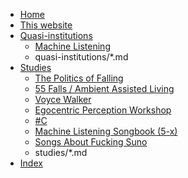 - [Home](index.md)
- [This website](about.md)
- [Quasi-institutions](quasi-institutions/index.md)
	- [Machine Listening](quasi-institutions/machine-listening.md)
	- quasi-institutions/*.md
- [Studies](studies/index.md)
	- [The Politics of Falling](studies/the-politics-of-falling.md)
	- [55 Falls / Ambient Assisted Living](studies/55-falls-ambient-assisted-living.md)
	- [Voyce Walker](studies/voyce-walker.md)
	- [Egocentric Perception Workshop](studies/egocentric-perception-workshop.md)
	- [#C](studies/C.md)
	- [Machine Listening Songbook (5-x)](studies/machine-listening-songbook-5-x.md)
	- [Songs About Fucking Suno](studies/songs-about-fucking-suno.md)
	- studies/*.md
- [Index](tags.md)